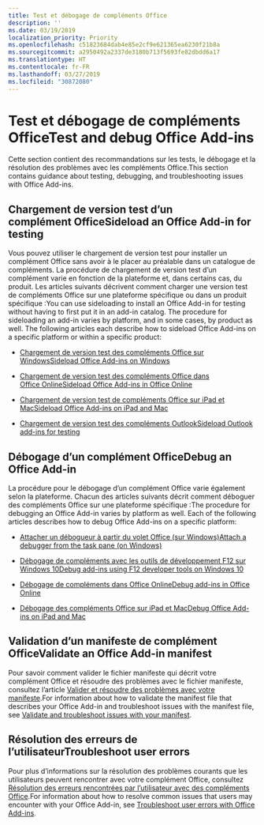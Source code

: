 ```yaml
---
title: Test et débogage de compléments Office
description: ''
ms.date: 03/19/2019
localization_priority: Priority
ms.openlocfilehash: c51823684dab4e85e2cf9e621365ea6230f21b8a
ms.sourcegitcommit: a2950492a2337de3180b713f5693fe82dbdd6a17
ms.translationtype: HT
ms.contentlocale: fr-FR
ms.lasthandoff: 03/27/2019
ms.locfileid: "30872080"
---
```

# <a name="test-and-debug-office-add-ins"></a><span data-ttu-id="3c5e9-102">Test et débogage de compléments Office</span><span class="sxs-lookup"><span data-stu-id="3c5e9-102">Test and debug Office Add-ins</span></span>

<span data-ttu-id="3c5e9-103">Cette section contient des recommandations sur les tests, le débogage et la résolution des problèmes avec les compléments Office.</span><span class="sxs-lookup"><span data-stu-id="3c5e9-103">This section contains guidance about testing, debugging, and troubleshooting issues with Office Add-ins.</span></span>

## <a name="sideload-an-office-add-in-for-testing"></a><span data-ttu-id="3c5e9-104">Chargement de version test d’un complément Office</span><span class="sxs-lookup"><span data-stu-id="3c5e9-104">Sideload an Office Add-in for testing</span></span>

<span data-ttu-id="3c5e9-p101">Vous pouvez utiliser le chargement de version test pour installer un complément Office sans avoir à le placer au préalable dans un catalogue de compléments. La procédure de chargement de version test d’un complément varie en fonction de la plateforme et, dans certains cas, du produit. Les articles suivants décrivent comment charger une version test de compléments Office sur une plateforme spécifique ou dans un produit spécifique :</span><span class="sxs-lookup"><span data-stu-id="3c5e9-p101">You can use sideloading to install an Office Add-in for testing without having to first put it in an add-in catalog. The procedure for sideloading an add-in varies by platform, and in some cases, by product as well. The following articles each describe how to sideload Office Add-ins on a specific platform or within a specific product:</span></span>

- [<span data-ttu-id="3c5e9-108">Chargement de version test des compléments Office sur Windows</span><span class="sxs-lookup"><span data-stu-id="3c5e9-108">Sideload Office Add-ins on Windows</span></span>](create-a-network-shared-folder-catalog-for-task-pane-and-content-add-ins.md)

- [<span data-ttu-id="3c5e9-109">Chargement de version test des compléments Office dans Office Online</span><span class="sxs-lookup"><span data-stu-id="3c5e9-109">Sideload Office Add-ins in Office Online</span></span>](sideload-office-add-ins-for-testing.md)

- [<span data-ttu-id="3c5e9-110">Chargement de version test de compléments Office sur iPad et Mac</span><span class="sxs-lookup"><span data-stu-id="3c5e9-110">Sideload Office Add-ins on iPad and Mac</span></span>](sideload-an-office-add-in-on-ipad-and-mac.md)

- [<span data-ttu-id="3c5e9-111">Chargement de version test des compléments Outlook</span><span class="sxs-lookup"><span data-stu-id="3c5e9-111">Sideload Outlook add-ins for testing</span></span>](/outlook/add-ins/sideload-outlook-add-ins-for-testing)

## <a name="debug-an-office-add-in"></a><span data-ttu-id="3c5e9-112">Débogage d’un complément Office</span><span class="sxs-lookup"><span data-stu-id="3c5e9-112">Debug an Office Add-in</span></span>

<span data-ttu-id="3c5e9-p102">La procédure pour le débogage d’un complément Office varie également selon la plateforme. Chacun des articles suivants décrit comment déboguer des compléments Office sur une plateforme spécifique :</span><span class="sxs-lookup"><span data-stu-id="3c5e9-p102">The procedure for debugging an Office Add-in varies by platform as well. Each of the following articles describes how to debug Office Add-ins on a specific platform:</span></span>

- [<span data-ttu-id="3c5e9-115">Attacher un débogueur à partir du volet Office (sur Windows)</span><span class="sxs-lookup"><span data-stu-id="3c5e9-115">Attach a debugger from the task pane (on Windows)</span></span>](attach-debugger-from-task-pane.md)

- [<span data-ttu-id="3c5e9-116">Débogage de compléments avec les outils de développement F12 sur Windows 10</span><span class="sxs-lookup"><span data-stu-id="3c5e9-116">Debug add-ins using F12 developer tools on Windows 10</span></span>](debug-add-ins-using-f12-developer-tools-on-windows-10.md)

- [<span data-ttu-id="3c5e9-117">Débogage de compléments dans Office Online</span><span class="sxs-lookup"><span data-stu-id="3c5e9-117">Debug add-ins in Office Online</span></span>](debug-add-ins-in-office-online.md)

- [<span data-ttu-id="3c5e9-118">Débogage des compléments Office sur iPad et Mac</span><span class="sxs-lookup"><span data-stu-id="3c5e9-118">Debug Office Add-ins on iPad and Mac</span></span>](debug-office-add-ins-on-ipad-and-mac.md)

## <a name="validate-an-office-add-in-manifest"></a><span data-ttu-id="3c5e9-119">Validation d’un manifeste de complément Office</span><span class="sxs-lookup"><span data-stu-id="3c5e9-119">Validate an Office Add-in manifest</span></span>

<span data-ttu-id="3c5e9-120">Pour savoir comment valider le fichier manifeste qui décrit votre complément Office et résoudre des problèmes avec le fichier manifeste, consultez l’article [Valider et résoudre des problèmes avec votre manifeste](troubleshoot-manifest.md).</span><span class="sxs-lookup"><span data-stu-id="3c5e9-120">For information about how to validate the manifest file that describes your Office Add-in and troubleshoot issues with the manifest file, see [Validate and troubleshoot issues with your manifest](troubleshoot-manifest.md).</span></span>

## <a name="troubleshoot-user-errors"></a><span data-ttu-id="3c5e9-121">Résolution des erreurs de l’utilisateur</span><span class="sxs-lookup"><span data-stu-id="3c5e9-121">Troubleshoot user errors</span></span>

<span data-ttu-id="3c5e9-122">Pour plus d’informations sur la résolution des problèmes courants que les utilisateurs peuvent rencontrer avec votre complément Office, consultez [Résolution des erreurs rencontrées par l’utilisateur avec des compléments Office](testing-and-troubleshooting.md).</span><span class="sxs-lookup"><span data-stu-id="3c5e9-122">For information about how to resolve common issues that users may encounter with your Office Add-in, see [Troubleshoot user errors with Office Add-ins](testing-and-troubleshooting.md).</span></span>
